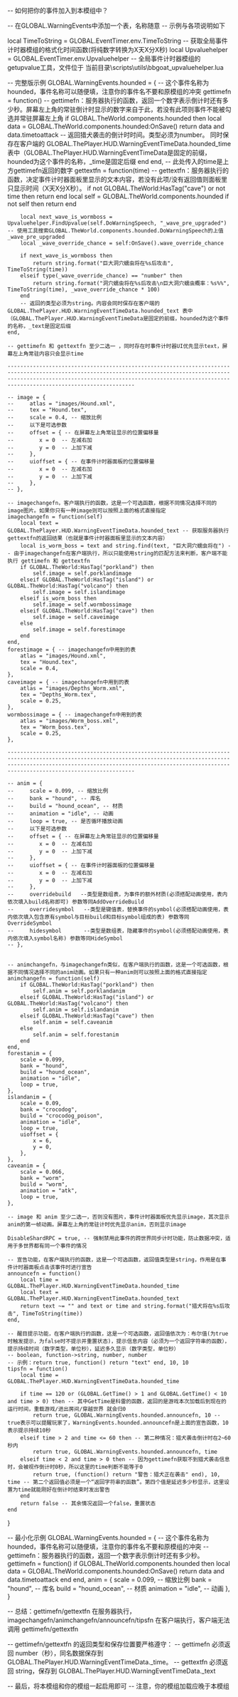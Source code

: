 -- 如何把你的事件加入到本模组中？

-- 在GLOBAL.WarningEvents中添加一个表，名称随意
-- 示例与各项说明如下

local TimeToString = GLOBAL.EventTimer.env.TimeToString -- 获取全局事件计时器模组的格式化时间函数(将纯数字转换为X天X分X秒)
local Upvaluehelper = GLOBAL.EventTimer.env.Upvaluehelper -- 全局事件计时器模组的getupvalue工具，文件位于 当前目录\scripts\utils\bbgoat_upvaluehelper.lua

-- 完整版示例
GLOBAL.WarningEvents.hounded = { -- 这个事件名称为 hounded，事件名称可以随便填，注意你的事件名不要和原模组的冲突
    gettimefn = function() -- gettimefn：服务器执行的函数，返回一个数字表示倒计时还有多少秒。屏幕左上角的常驻倒计时显示的数字来自于此，若没有此项则事件不能被勾选并常驻屏幕左上角
        if GLOBAL.TheWorld.components.hounded then
            local data = GLOBAL.TheWorld.components.hounded:OnSave()
            return data and data.timetoattack -- 返回猎犬袭击的倒计时时间。类型必须为number。 同时保存在客户端的 GLOBAL.ThePlayer.HUD.WarningEventTimeData.hounded_time 表中（GLOBAL.ThePlayer.HUD.WarningEventTimeData是固定的前缀，hounded为这个事件的名称，_time是固定后缀
        end
    end,
             -- 此处传入的time是上方gettimefn返回的数字
    gettextfn = function(time) -- gettextfn：服务器执行的函数，决定事件计时器面板里显示的文本内容，若没有此项/没有返回值则面板里只显示时间（X天X分X秒）。
        if not GLOBAL.TheWorld:HasTag("cave") or not time then return end
        local self = GLOBAL.TheWorld.components.hounded
        if not self then return end

        local next_wave_is_wormboss = Upvaluehelper.FindUpvalue(self.DoWarningSpeech, "_wave_pre_upgraded") -- 使用工具搜索GLOBAL.TheWorld.components.hounded.DoWarningSpeech的上值 _wave_pre_upgraded
        local _wave_override_chance = self:OnSave().wave_override_chance

        if next_wave_is_wormboss then
            return string.format("巨大洞穴蠕虫将在%s后攻击", TimeToString(time))
        elseif type(_wave_override_chance) == "number" then
            return string.format("洞穴蠕虫将在%s后攻击\n巨大洞穴蠕虫概率：%s%%", TimeToString(time), _wave_override_chance * 100)
        end
        -- 返回的类型必须为string。内容会同时保存在客户端的 GLOBAL.ThePlayer.HUD.WarningEventTimeData.hounded_text 表中（GLOBAL.ThePlayer.HUD.WarningEventTimeData是固定的前缀，hounded为这个事件的名称，_text是固定后缀
    end,

    -- gettimefn 和 gettextfn 至少二选一 ，同时存在时事件计时器UI优先显示text，屏幕左上角常驻内容只会显示time

    ----------------------------------------------------------------------------------------------------------------------------------------------------------------------------------------------------------------------------------------------------------

    -- image = {
    --     atlas = "images/Hound.xml",
    --     tex = "Hound.tex",
    --     scale = 0.4, -- 缩放比例
    --     以下是可选参数
    --     offset = { -- 在屏幕左上角常驻显示的位置偏移量
    --        x = 0  -- 左减右加
    --        y = 0  -- 上加下减
    --     },
    --     uioffset = { -- 在事件计时器面板的位置偏移量
    --        x = 0  -- 左减右加
    --        y = 0  -- 上加下减
    --     },
    -- },

    -- imagechangefn，客户端执行的函数，这是一个可选函数，根据不同情况选择不同的image图片。如果你只有一种image则可以按照上面的格式直接指定
    imagechangefn = function(self)
        local text = GLOBAL.ThePlayer.HUD.WarningEventTimeData.hounded_text -- 获取服务器执行gettextfn的返回结果（也就是事件计时器面板里显示的文本内容）
        local is_worm_boss = text and string.find(text, "巨大洞穴蠕虫将在") -- 由于imagechangefn在客户端执行，所以只能使用string的匹配方法来判断，客户端不能执行 gettimefn 和 gettextfn
        if GLOBAL.TheWorld:HasTag("porkland") then
            self.image = self.porklandimage
        elseif GLOBAL.TheWorld:HasTag("island") or GLOBAL.TheWorld:HasTag("volcano") then
            self.image = self.islandimage
        elseif is_worm_boss then
            self.image = self.wormbossimage
        elseif GLOBAL.TheWorld:HasTag("cave") then
            self.image = self.caveimage
        else
            self.image = self.forestimage
        end
    end,
    forestimage = { -- imagechangefn中用到的表
        atlas = "images/Hound.xml",
        tex = "Hound.tex",
        scale = 0.4,
    },
    caveimage = { -- imagechangefn中用到的表
        atlas = "images/Depths_Worm.xml",
        tex = "Depths_Worm.tex",
        scale = 0.25,
    },
    wormbossimage = { -- imagechangefn中用到的表
        atlas = "images/Worm_boss.xml",
        tex = "Worm_boss.tex",
        scale = 0.25,
    },

    ----------------------------------------------------------------------------------------------------------------------------------------------------------------------------------------------------------------------------------------------------------

    -- anim = {
    --     scale = 0.099, -- 缩放比例
    --     bank = "hound", -- 库名
    --     build = "hound_ocean", -- 材质
    --     animation = "idle", -- 动画
    --     loop = true, -- 是否循环播放动画
    --     以下是可选参数
    --     offset = { -- 在屏幕左上角常驻显示的位置偏移量
    --        x = 0  -- 左减右加
    --        y = 0  -- 上加下减
    --     },
    --     uioffset = { -- 在事件计时器面板的位置偏移量
    --        x = 0  -- 左减右加
    --        y = 0  -- 上加下减
    --     },
    --     overridebuild   --类型是数组表，为事件的额外材质(必须搭配动画使用，表内依次填入build名称即可) 参数等同AddOverrideBuild
    --     overridesymbol   --类型是键值表，替换事件的symbol(必须搭配动画使用，表内依次填入包含原有symbol与目标build和目标symbol组成的表) 参数等同OverrideSymbol
    --     hidesymbol       --类型是数组表，隐藏事件的symbol(必须搭配动画使用，表内依次填入symbol名称) 参数等同HideSymbol
    -- },


    -- animchangefn，与imagechangefn类似，在客户端执行的函数，这是一个可选函数，根据不同情况选择不同的anim动画。如果只有一种anim则可以按照上面的格式直接指定
    animchangefn = function(self)
        if GLOBAL.TheWorld:HasTag("porkland") then
            self.anim = self.porklandanim
        elseif GLOBAL.TheWorld:HasTag("island") or GLOBAL.TheWorld:HasTag("volcano") then
            self.anim = self.islandanim
        elseif GLOBAL.TheWorld:HasTag("cave") then
            self.anim = self.caveanim
        else
            self.anim = self.forestanim
        end
    end,
    forestanim = {
        scale = 0.099,
        bank = "hound",
        build = "hound_ocean",
        animation = "idle",
        loop = true,
    },
    islandanim = {
        scale = 0.09,
        bank = "crocodog",
        build = "crocodog_poison",
        animation = "idle",
        loop = true,
        uioffset = {
            x = 6,
            y = 0,
        },
    },
    caveanim = {
        scale = 0.066,
        bank = "worm",
        build = "worm",
        animation = "atk",
        loop = true,
    },

    -- image 和 anim 至少二选一，否则没有图片，事件计时器面板优先显示image，其次显示anim的第一帧动画。屏幕左上角的常驻计时优先显示anim，否则显示image

    DisableShardRPC = true, -- 强制禁用此事件的跨世界同步计时功能，防止数据冲突，适用于多世界都有同一个事件的情况

    -- 宣告功能，在客户端执行的函数，这是一个可选函数，返回值类型是string，作用是在事件计时器面板点击该事件时进行宣告
    announcefn = function()
        local time = GLOBAL.ThePlayer.HUD.WarningEventTimeData.hounded_time
        local text = GLOBAL.ThePlayer.HUD.WarningEventTimeData.hounded_text
        return text ~= "" and text or time and string.format("猎犬将在%s后攻击", TimeToString(time))
    end,

    -- 醒目提示功能，在客户端执行的函数，这是一个可选函数，返回值依次为：布尔值(为true时触发提示，为false时不提示并重置状态)，提示信息内容（必须为一个返回字符串的函数），提示持续时间（数字类型，单位秒），延迟多久显示（数字类型，单位秒）
    -- boolean, function->string, number, number
    -- 示例：return true, function() return "text" end, 10, 10
    tipsfn = function()
        local time = GLOBAL.ThePlayer.HUD.WarningEventTimeData.hounded_time

        if time == 120 or (GLOBAL.GetTime() > 1 and GLOBAL.GetTime() < 10 and time > 0) then -- 其中GetTime是科雷的函数，返回的是游戏本次加载后到现在的运行时间，重载游戏/进出房间/穿越世界 就会归0
            return true, GLOBAL.WarningEvents.hounded.announcefn, 10 -- true表示可以提醒玩家了，WarningEvents.hounded.announcefn是上面的宣告函数，10表示提示持续10秒
        elseif time > 2 and time <= 60 then -- 第二种情况：猎犬袭击倒计时在2~60秒内
            return true, GLOBAL.WarningEvents.hounded.announcefn, time
        elseif time < 2 and time > 0 then -- 因为gettimefn获取不到猎犬袭击信息时，会被视作倒计时0秒，所以这里的time判断不能等于0
            return true, (function() return "警告：猎犬正在袭击" end), 10, time -- 第二个返回值必须是一个“返回字符串的函数”。第四个值是延迟多少秒显示，这里设置为time就能刚好在倒计时结束时发出警告
        end
        return false -- 其余情况返回一个false，重置状态
    end
}

-- 最小化示例
GLOBAL.WarningEvents.hounded = { -- 这个事件名称为 hounded，事件名称可以随便填，注意你的事件名不要和原模组的冲突
    -- gettimefn：服务器执行的函数，返回一个数字表示倒计时还有多少秒。
    gettimefn = function()
        if GLOBAL.TheWorld.components.hounded then
            local data = GLOBAL.TheWorld.components.hounded:OnSave()
            return data and data.timetoattack
        end
    end,
    anim = {
        scale = 0.099, -- 缩放比例
        bank = "hound", -- 库名
        build = "hound_ocean", -- 材质
        animation = "idle", -- 动画
    },
}

-- 总结：gettimefn/gettextfn 在服务器执行，imagechangefn/animchangefn/announcefn/tipsfn 在客户端执行，客户端无法调用 gettimefn/gettextfn

-- gettimefn/gettextfn 的返回类型和保存位置要严格遵守：
-- gettimefn 必须返回 number（秒），同名数据保存到 GLOBAL.ThePlayer.HUD.WarningEventTimeData.<event>_time。
-- gettextfn 必须返回 string，保存到 GLOBAL.ThePlayer.HUD.WarningEventTimeData.<event>_text

-- 最后，将本模组和你的模组一起启用即可
-- 注意，你的模组加载应晚于本模组